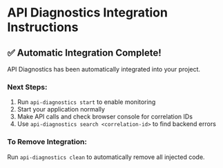 # API Diagnostics Integration Instructions

## ✅ Automatic Integration Complete!

API Diagnostics has been automatically integrated into your project.

### Next Steps:
1. Run `api-diagnostics start` to enable monitoring
2. Start your application normally
3. Make API calls and check browser console for correlation IDs
4. Use `api-diagnostics search <correlation-id>` to find backend errors

### To Remove Integration:
Run `api-diagnostics clean` to automatically remove all injected code.
